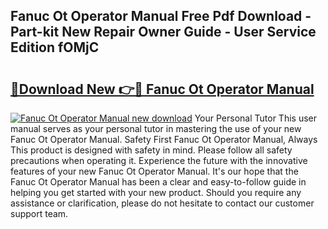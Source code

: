 ## Fanuc Ot Operator Manual Free Pdf Download - Part-kit New Repair Owner Guide - User Service Edition fOMjC

# <h2><a href="http://cf17866.oget.top/?id=Fanuc+Ot+Operator+Manual">🔗Download New 👉🔴 Fanuc Ot Operator Manual</a></h2>

[![Fanuc Ot Operator Manual new download](https://i.imgur.com/5g1atiW.png)](http://cf17866.oget.top/?id=Fanuc+Ot+Operator+Manual)
Your Personal Tutor This user manual serves as your personal tutor in mastering the use of your new Fanuc Ot Operator Manual. Safety First Fanuc Ot Operator Manual, Always This product is designed with safety in mind. Please follow all safety precautions when operating it. Experience the future with the innovative features of your new Fanuc Ot Operator Manual. It's our hope that the Fanuc Ot Operator Manual has been a clear and easy-to-follow guide in helping you get started with your new product. Should you require any assistance or clarification, please do not hesitate to contact our customer support team.

